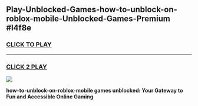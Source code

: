 
## Play-Unblocked-Games-how-to-unblock-on-roblox-mobile-Unblocked-Games-Premium #l4f8e
<h3>
<a href="https://premium.freeplayer.one?title=how-to-unblock-on-roblox-mobile&ref=12M">CLICK TO PLAY</a></h3>
<hr>

<h3>
<a href="https://premium.freeplayer.one?title=how-to-unblock-on-roblox-mobile&ref=12M">CLICK 2 PLAY</a>
  
</h3>

<a href="https://premium.freeplayer.one?title=how-to-unblock-on-roblox-mobile&ref=12M"><img src="https://clearcache.store/games.png"></a>


**how-to-unblock-on-roblox-mobile games unblocked: Your Gateway to Fun and Accessible Online Gaming**
